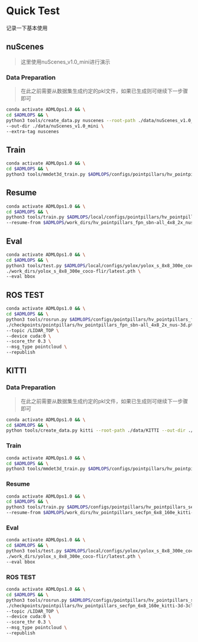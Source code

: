 # Quick Test

记录一下基本使用


## nuScenes
> 这里使用nuScenes_v1.0_mini进行演示

### Data Preparation
> 在此之前需要从数据集生成约定的pkl文件，如果已生成则可继续下一步骤即可

```bash
conda activate ADMLOps1.0 && \
cd $ADMLOPS && \
python3 tools/create_data.py nuscenes --root-path ./data/nuScenes_v1.0_mini \
--out-dir ./data/nuScenes_v1.0_mini \
--extra-tag nuscenes
```

## Train
```bash
conda activate ADMLOps1.0 && \
cd $ADMLOPS && \
python3 tools/mmdet3d_train.py $ADMLOPS/configs/pointpillars/hv_pointpillars_fpn_sbn-all_4x8_2x_nus-3d.py
```

## Resume

```bash
conda activate ADMLOps1.0 && \
cd $ADMLOPS && \
python3 tools/train.py $ADMLOPS/local/configs/pointpillars/hv_pointpillars_fpn_sbn-all_4x8_2x_nus-3d.py \
--resume-from $ADMLOPS/work_dirs/hv_pointpillars_fpn_sbn-all_4x8_2x_nus-3d/latest.pth
```

## Eval

```bash
conda activate ADMLOps1.0 && \
cd $ADMLOPS && \
python3 tools/test.py $ADMLOPS/local/configs/yolox/yolox_s_8x8_300e_coco-flir.py \
./work_dirs/yolox_s_8x8_300e_coco-flir/latest.pth \
--eval bbox
```

## ROS TEST

```bash
conda activate ADMLOps1.0 && \
cd $ADMLOPS && \
python3 tools/rosrun.py $ADMLOPS/configs/pointpillars/hv_pointpillars_fpn_sbn-all_4x8_2x_nus-3d.py \
./checkpoints/pointpillars/hv_pointpillars_fpn_sbn-all_4x8_2x_nus-3d.pth \
--topic /LIDAR_TOP \
--device cuda:0 \
--score_thr 0.3 \
--msg_type pointcloud \
--republish
```




## KITTI
### Data Preparation
> 在此之前需要从数据集生成约定的pkl文件，如果已生成则可继续下一步骤即可
```bash
conda activate ADMLOps1.0 && \
cd $ADMLOPS && \
python tools/create_data.py kitti --root-path ./data/KITTI --out-dir ./data/KITTI --extra-tag kitti
```

### Train
```bash
conda activate ADMLOps1.0 && \
cd $ADMLOPS && \
python3 tools/mmdet3d_train.py $ADMLOPS/configs/pointpillars/hv_pointpillars_secfpn_6x8_160e_kitti-3d-3class.py
```

### Resume

```bash
conda activate ADMLOps1.0 && \
cd $ADMLOPS && \
python3 tools/train.py $ADMLOPS/configs/pointpillars/hv_pointpillars_secfpn_6x8_160e_kitti-3d-3class.py \
--resume-from $ADMLOPS/work_dirs/hv_pointpillars_secfpn_6x8_160e_kitti-3d-3class/latest.pth
```

### Eval

```bash
conda activate ADMLOps1.0 && \
cd $ADMLOPS && \
python3 tools/test.py $ADMLOPS/local/configs/yolox/yolox_s_8x8_300e_coco-flir.py \
./work_dirs/yolox_s_8x8_300e_coco-flir/latest.pth \
--eval bbox
```

### ROS TEST

```bash
conda activate ADMLOps1.0 && \
cd $ADMLOPS && \
python3 tools/rosrun.py $ADMLOPS/configs/pointpillars/hv_pointpillars_secfpn_6x8_160e_kitti-3d-3class.py \
./checkpoints/pointpillars/hv_pointpillars_secfpn_6x8_160e_kitti-3d-3class.pth \
--topic /LIDAR_TOP \
--device cuda:0 \
--score_thr 0.3 \
--msg_type pointcloud \
--republish
```
